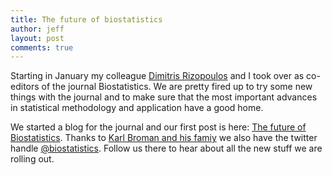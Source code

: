 ```yaml
---
title: The future of biostatistics
author: jeff
layout: post
comments: true
---
```


Starting in January my colleague [Dimitris Rizopoulos](https://twitter.com/drizopoulos) and I took over as co-editors of the journal
Biostatistics. We are pretty fired up to try some new things with the journal and to make sure that the most important advances
in statistical methodology and application have a good home. 

We started a blog for the journal and our first post is here: [The future of Biostatistics](https://medium.com/@biostatistics/the-future-of-biostatistics-5aa8246e14b4#.uk1gat5sr). Thanks to [Karl Broman
and his famiy](https://twitter.com/kwbroman/status/695306823365169154) we also have the twitter handle [@biostatistics](https://twitter.com/biostatistics). Follow us there to hear about all the new stuff we are rolling out. 


